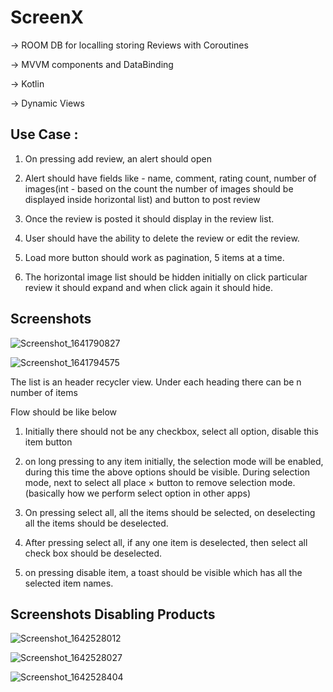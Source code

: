 # ScreenX


-> ROOM DB for localling storing Reviews with Coroutines


-> MVVM components and DataBinding


-> Kotlin


-> Dynamic Views 


## Use Case :

1) On pressing add review, an alert should open 

2) Alert should have fields like - name, comment, rating count, number of images(int - based on the count the number of images should be displayed inside horizontal list) and button to post review

3) Once the review is posted it should display in the review list.

4) User should have the ability to delete the review or edit the review.

5) Load more button should work as pagination, 5 items at a time.

6) The horizontal image list should be hidden initially on click particular review it should expand and when click again it should hide.

## Screenshots 

![Screenshot_1641790827](https://user-images.githubusercontent.com/77268176/148722227-32466580-37b2-48e1-9aaa-baf8ae410b74.png)


![Screenshot_1641794575](https://user-images.githubusercontent.com/77268176/148724023-0c739e13-7b1c-420b-99c7-f3460d2cc830.png) 

The list is an header recycler view. Under each heading there can be n number of items

Flow should be like below

1) Initially there should not be any checkbox, select all option, disable this item button

2) on long pressing to any item initially, the selection mode will be enabled, during this time the above options should be visible. During selection mode, next to select all place × button to remove selection mode. (basically how we perform select option in other apps)

3) On pressing select all, all the items should be selected, on deselecting all the items should be deselected.

4) After pressing select all, if any one item is deselected, then select all check box should be deselected.

5) on pressing disable item, a toast should be visible which has all the selected item names.



## Screenshots Disabling Products 

![Screenshot_1642528012](https://user-images.githubusercontent.com/77268176/149991274-9ff36360-6ff0-4a0c-a40b-8a178b1819fe.png)


![Screenshot_1642528027](https://user-images.githubusercontent.com/77268176/149991284-8ac21406-9417-4dc6-afae-671eeb160a88.png)


![Screenshot_1642528404](https://user-images.githubusercontent.com/77268176/149992004-2b46f04f-d87f-4dfb-b0a6-51bac9a73be7.png)
